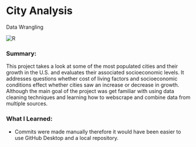# City Analysis
Data Wrangling

![R](https://img.shields.io/badge/r-%23276DC3.svg?style=for-the-badge&logo=r&logoColor=white)

### Summary:
This project takes a look at some of the most populated cities and their growth in the U.S. and evaluates their associated socioeconomic levels. It addresses questions whether cost of living factors and socioeconomic conditions effect whether cities saw an increase or decrease in growth. Although the main goal of the project was get familiar with using data cleaning techniques and learning how to webscrape and combine data from multiple sources.


### What I Learned:
* Commits were made manually therefore it would have been easier to use GitHub Desktop and a local repository.
